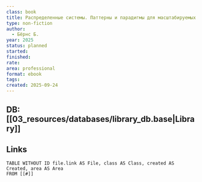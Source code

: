 ```yaml
---
class: book
title: Распределенные системы. Паттерны и парадигмы для масштабируемых и надежных систем на основе Kubernetes
type: non-fiction
author:
  - Бёрнс Б.
year: 2025
status: planned
started:
finished:
rate:
area: professional
format: ebook
tags:
created: 2025-09-24
---
```

## DB: [[03_resources/databases/library_db.base|Library]]

## Links

```dataview
TABLE WITHOUT ID file.link AS File, class AS Class, created AS Created, area AS Area
FROM [[#]]
````